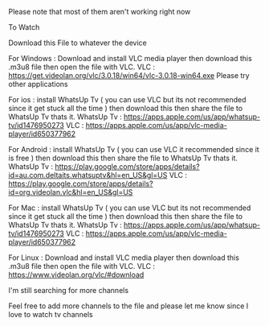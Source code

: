 Please note that most of them aren't working right now 

To Watch

Download this File to whatever the device

For Windows : Download and install VLC media player 
              then download this .m3u8 file 
              then open the file with VLC.
              VLC : https://get.videolan.org/vlc/3.0.18/win64/vlc-3.0.18-win64.exe
              Please try other applications  
            
For ios : install WhatsUp Tv ( you can use VLC but its not recommended since it get stuck all the time )
          then download this then share 
          the file to WhatsUp Tv thats it.
          WhatsUp Tv : https://apps.apple.com/us/app/whatsup-tv/id1476950273
          VLC : https://apps.apple.com/us/app/vlc-media-player/id650377962
    
For Android : install WhatsUp Tv ( you can use VLC it recommended since it is free )
              then download this then share 
              the file to WhatsUp Tv thats it. 
              WhatsUp Tv : https://play.google.com/store/apps/details?id=au.com.deltaits.whatsuptv&hl=en_US&gl=US
              VLC : https://play.google.com/store/apps/details?id=org.videolan.vlc&hl=en_US&gl=US

For Mac : install WhatsUp Tv ( you can use VLC but its not recommended since it get stuck all the time )
          then download this then share 
          the file to WhatsUp Tv thats it.
          WhatsUp Tv : https://apps.apple.com/us/app/whatsup-tv/id1476950273
          VLC : https://apps.apple.com/us/app/vlc-media-player/id650377962


For Linux : Download and install VLC media player
              then download this .m3u8 file 
              then open the file with VLC.
              VLC : https://www.videolan.org/vlc/#download
              
             
I'm still searching for more channels

Feel free to add more channels to the file and please let me know since I love to watch tv channels           
      
